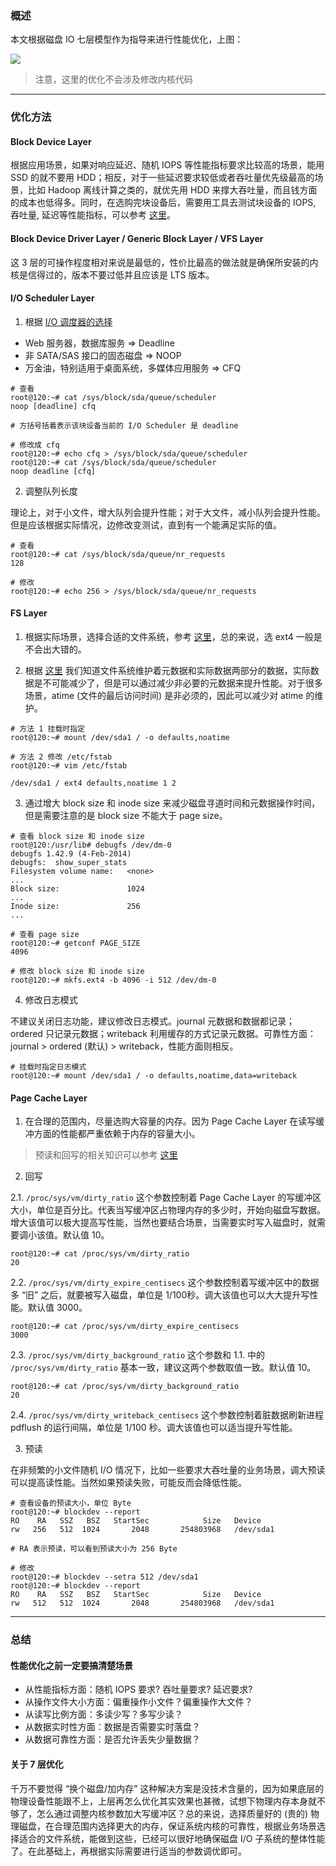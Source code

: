 ### 概述

本文根据磁盘 IO 七层模型作为指导来进行性能优化，上图：

![](https://raw.githubusercontent.com/hsxhr-10/picture/master/块设备分层图2.jpg)

> 注意，这里的优化不会涉及修改内核代码

---

### 优化方法

#### Block Device Layer

根据应用场景，如果对响应延迟、随机 IOPS 等性能指标要求比较高的场景，能用 SSD 的就不要用 HDD；相反，对于一些延迟要求较低或者吞吐量优先级最高的场景，比如  Hadoop 离线计算之类的，就优先用 HDD 来撑大吞吐量，而且钱方面的成本也低得多。同时，在选购完块设备后，需要用工具去测试块设备的 IOPS, 吞吐量, 延迟等性能指标，可以参考 [这里](https://github.com/hsxhr-10/blog/blob/master/Linux/【磁盘%20IO】--%20性能测试(Block%20Device%20Layer).md)。

#### Block Device Driver Layer / Generic Block Layer / VFS Layer

这 3 层的可操作程度相对来说是最低的，性价比最高的做法就是确保所安装的内核是信得过的，版本不要过低并且应该是 LTS 版本。

#### I/O Scheduler Layer

1. 根据 [I/O 调度器的选择](https://github.com/hsxhr-10/blog/blob/master/Linux/【磁盘%20IO】--%20IO%20Scheduler%20Layer.md#io-调度器的选择)

- Web 服务器，数据库服务 => Deadline
- 非 SATA/SAS 接口的固态磁盘 => NOOP
- 万金油，特别适用于桌面系统，多媒体应用服务 => CFQ

```
# 查看
root@120:~# cat /sys/block/sda/queue/scheduler 
noop [deadline] cfq

# 方括号括着表示该块设备当前的 I/O Scheduler 是 deadline

# 修改成 cfq
root@120:~# echo cfq > /sys/block/sda/queue/scheduler
root@120:~# cat /sys/block/sda/queue/scheduler 
noop deadline [cfq] 
```

2. 调整队列长度

理论上，对于小文件，增大队列会提升性能；对于大文件，减小队列会提升性能。但是应该根据实际情况，边修改变测试，直到有一个能满足实际的值。

```
# 查看
root@120:~# cat /sys/block/sda/queue/nr_requests
128

# 修改
root@120:~# echo 256 > /sys/block/sda/queue/nr_requests
```

#### FS Layer

1. 根据实际场景，选择合适的文件系统，参考 [这里](https://github.com/hsxhr-10/blog/blob/master/Linux/【磁盘%20IO】--%20FS%20Layer.md#2-选择对照表)，总的来说，选 ext4 一般是不会出大错的。

2. 根据 [这里](https://github.com/hsxhr-10/blog/blob/master/Linux/【磁盘%20IO】--%20FS%20Layer.md) 我们知道文件系统维护着元数据和实际数据两部分的数据，实际数据是不可能减少了，但是可以通过减少非必要的元数据来提升性能。对于很多场景，atime (文件的最后访问时间) 是非必须的，因此可以减少对 atime 的维护。

```
# 方法 1 挂载时指定
root@120:~# mount /dev/sda1 / -o defaults,noatime

# 方法 2 修改 /etc/fstab
root@120:~# vim /etc/fstab

/dev/sda1 / ext4 defaults,noatime 1 2
```

3. 通过增大 block size 和 inode size 来减少磁盘寻道时间和元数据操作时间，但是需要注意的是 block size 不能大于 page size。

```
# 查看 block size 和 inode size
root@120:/usr/lib# debugfs /dev/dm-0
debugfs 1.42.9 (4-Feb-2014)
debugfs:  show_super_stats
Filesystem volume name:   <none>
...
Block size:               1024
...
Inode size:               256
...

# 查看 page size
root@120:~# getconf PAGE_SIZE
4096

# 修改 block size 和 inode size
root@120:~# mkfs.ext4 -b 4096 -i 512 /dev/dm-0
```

4. 修改日志模式

不建议关闭日志功能，建议修改日志模式。journal 元数据和数据都记录；ordered 只记录元数据；writeback 利用缓存的方式记录元数据。可靠性方面：journal > ordered (默认) > writeback，性能方面则相反。

```
# 挂载时指定日志模式
root@120:~# mount /dev/sda1 / -o defaults,noatime,data=writeback
```

#### Page Cache Layer

1. 在合理的范围内，尽量选购大容量的内存。因为 Page Cache Layer 在读写缓冲方面的性能都严重依赖于内存的容量大小。

> 预读和回写的相关知识可以参考 [这里](https://github.com/hsxhr-10/blog/blob/master/Linux/【磁盘%20IO】--%20Page%20Cache%20Layer.md#预读和回写)

2. 回写

2.1. `/proc/sys/vm/dirty_ratio` 这个参数控制着 Page Cache Layer 的写缓冲区大小，单位是百分比。代表当写缓冲区占物理内存的多少时，开始向磁盘写数据。增大该值可以极大提高写性能，当然也要结合场景，当需要实时写入磁盘时，就需要调小该值。默认值 10。

```
root@120:~# cat /proc/sys/vm/dirty_ratio
20
```

2.2. `/proc/sys/vm/dirty_expire_centisecs` 这个参数控制着写缓冲区中的数据多 “旧” 之后，就要被写入磁盘，单位是 1/100秒。调大该值也可以大大提升写性能。默认值 3000。

```
root@120:~# cat /proc/sys/vm/dirty_expire_centisecs
3000
```

2.3. `/proc/sys/vm/dirty_background_ratio` 这个参数和 1.1. 中的 `/proc/sys/vm/dirty_ratio` 基本一致，建议这两个参数取值一致。默认值 10。

```
root@120:~# cat /proc/sys/vm/dirty_background_ratio
20
```

2.4. `/proc/sys/vm/dirty_writeback_centisecs` 这个参数控制着脏数据刷新进程 pdflush 的运行间隔，单位是 1/100 秒。调大该值也可以适当提升写性能。

3. 预读

在非频繁的小文件随机 I/O 情况下，比如一些要求大吞吐量的业务场景，调大预读可以提高读性能。当然如果预读失败，可能反而会降低性能。

```
# 查看设备的预读大小，单位 Byte
root@120:~# blockdev --report
RO    RA   SSZ   BSZ   StartSec            Size   Device
rw   256   512  1024       2048       254803968   /dev/sda1

# RA 表示预读，可以看到预读大小为 256 Byte

# 修改
root@120:~# blockdev --setra 512 /dev/sda1
root@120:~# blockdev --report
RO    RA   SSZ   BSZ   StartSec            Size   Device
rw   512   512  1024       2048       254803968   /dev/sda1
```

---

### 总结

#### 性能优化之前一定要搞清楚场景

- 从性能指标方面：随机 IOPS 要求? 吞吐量要求? 延迟要求?
- 从操作文件大小方面：偏重操作小文件？偏重操作大文件？
- 从读写比例方面：多读少写？多写少读？
- 从数据实时性方面：数据是否需要实时落盘？
- 从数据可靠性方面：是否允许丢失少量数据？

#### 关于 7 层优化

千万不要觉得 “换个磁盘/加内存” 这种解决方案是没技术含量的，因为如果底层的物理设备性能跟不上，上层再怎么优化其实效果也甚微，试想下物理内存本身就不够了，怎么通过调整内核参数加大写缓冲区？总的来说，选择质量好的 (贵的) 物理磁盘，在合理范围内选择更大的内存，保证系统内核的可靠性，根据业务场景选择适合的文件系统，能做到这些，已经可以很好地确保磁盘 I/O 子系统的整体性能了。在此基础上，再根据实际需要进行适当的参数调优即可。
